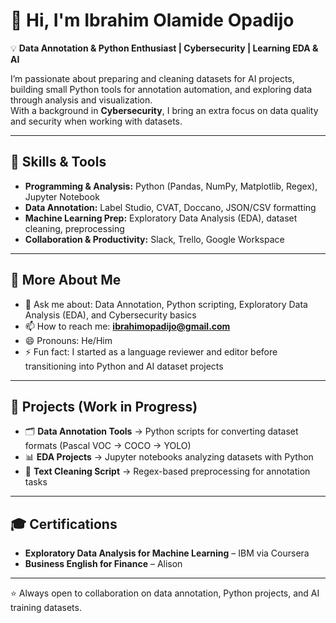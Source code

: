 # 👋 Hi, I'm Ibrahim Olamide Opadijo  

💡 **Data Annotation & Python Enthusiast | Cybersecurity | Learning EDA & AI**  

I’m passionate about preparing and cleaning datasets for AI projects, building small Python tools for annotation automation, and exploring data through analysis and visualization.  
With a background in **Cybersecurity**, I bring an extra focus on data quality and security when working with datasets.  

---

## 🔧 Skills & Tools  
- **Programming & Analysis:** Python (Pandas, NumPy, Matplotlib, Regex), Jupyter Notebook  
- **Data Annotation:** Label Studio, CVAT, Doccano, JSON/CSV formatting  
- **Machine Learning Prep:** Exploratory Data Analysis (EDA), dataset cleaning, preprocessing  
- **Collaboration & Productivity:** Slack, Trello, Google Workspace  

---

## 💬 More About Me  
- 💬 Ask me about: Data Annotation, Python scripting, Exploratory Data Analysis (EDA), and Cybersecurity basics  
- 📫 How to reach me: **ibrahimopadijo@gmail.com**  
- 😄 Pronouns: He/Him  
- ⚡ Fun fact: I started as a language reviewer and editor before transitioning into Python and AI dataset projects  

---

## 📂 Projects (Work in Progress)  
- 🗂 **Data Annotation Tools** → Python scripts for converting dataset formats (Pascal VOC → COCO → YOLO)  
- 📊 **EDA Projects** → Jupyter notebooks analyzing datasets with Python  
- 📝 **Text Cleaning Script** → Regex-based preprocessing for annotation tasks  

---

## 🎓 Certifications  
- **Exploratory Data Analysis for Machine Learning** – IBM via Coursera  
- **Business English for Finance** – Alison  

---

⭐️ Always open to collaboration on data annotation, Python projects, and AI training datasets.  
